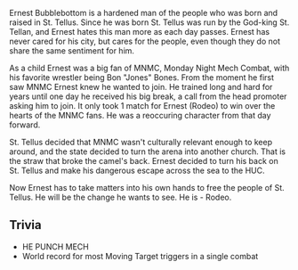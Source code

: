 Ernest Bubblebottom is a hardened man of the people who was born and raised in St. Tellus. Since he was born St. Tellus was run by the God-king St. Tellan, and Ernest hates this man more as each day passes. Ernest has never cared for his city, but cares for the people, even though they do not share the same sentiment for him.

As a child Ernest was a big fan of MNMC, Monday Night Mech Combat, with his favorite wrestler being Bon "Jones" Bones. From the moment he first saw MNMC Ernest knew he wanted to join. He trained long and hard for years until one day he received his big break, a call from the head promoter asking him to join. It only took 1 match for Ernest (Rodeo) to win over the hearts of the MNMC fans. He was a reoccuring character from that day forward.

St. Tellus decided that MNMC wasn't culturally relevant enough to keep around, and the state decided to turn the arena into another church. That is the straw that broke the camel's back. Ernest decided to turn his back on St. Tellus and make his dangerous escape across the sea to the HUC.

Now Ernest has to take matters into his own hands to free the people of St. Tellus. He will be the change he wants to see. He is - Rodeo.

## Trivia

* HE PUNCH MECH
* World record for most Moving Target triggers in a single combat